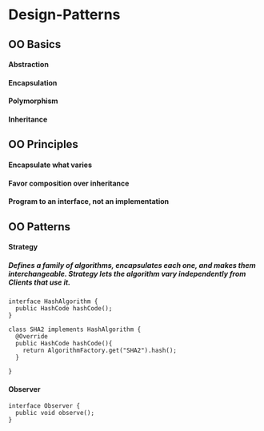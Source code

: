 # Design-Patterns

## OO Basics

#### Abstraction
#### Encapsulation
#### Polymorphism
#### Inheritance

## OO Principles

#### Encapsulate what varies
#### Favor composition over inheritance
#### Program to an interface, not an implementation

## OO Patterns

#### Strategy
##### Defines a family of algorithms, encapsulates each one, and makes them interchangeable. Strategy lets the algorithm vary independently from Clients that use it.

```
interface HashAlgorithm {
  public HashCode hashCode();
}
```

```
class SHA2 implements HashAlgorithm {
  @Override
  public HashCode hashCode(){
    return AlgorithmFactory.get("SHA2").hash();
  }
  
}
```
#### Observer
```
interface Observer {
  public void observe();
}
```
